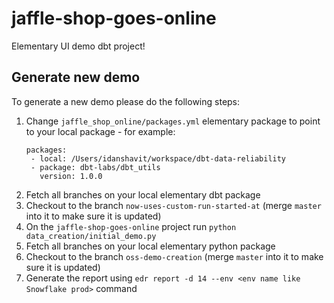 # jaffle-shop-goes-online

Elementary UI demo dbt project!

## Generate new demo

To generate a new demo please do the following steps:

1. Change `jaffle_shop_online/packages.yml` elementary package to point to your local package - for example:
   ```
   packages:
    - local: /Users/idanshavit/workspace/dbt-data-reliability
    - package: dbt-labs/dbt_utils
      version: 1.0.0
   ```
2. Fetch all branches on your local elementary dbt package
3. Checkout to the branch `now-uses-custom-run-started-at` (merge `master` into it to make sure it is updated)
4. On the `jaffle-shop-goes-online` project run `python data_creation/initial_demo.py`
5. Fetch all branches on your local elementary python package
6. Checkout to the branch `oss-demo-creation` (merge `master` into it to make sure it is updated)
7. Generate the report using `edr report -d 14 --env <env name like Snowflake prod>` command   
